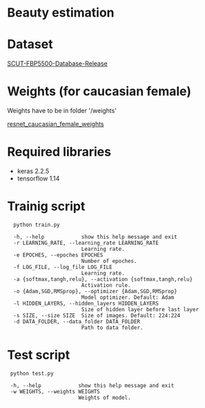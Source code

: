 # Beauty estimation 

# Dataset

 [SCUT-FBP5500-Database-Release](https://github.com/HCIILAB/SCUT-FBP5500-Database-Release) 

# Weights (for caucasian female)
 Weights have to be in folder '/weights'
 
 [resnet_caucasian_female_weights](https://drive.google.com/file/d/1LJn95k3VxzK_neR9FmzF-_L0VIq0agXT/view)

# Required libraries

 * keras 2.2.5
 * tensorflow 1.14
 
# Trainig script 
 
```
  python train.py 

  -h, --help            show this help message and exit
  -r LEARNING_RATE, --learning_rate LEARNING_RATE
                        Learning rate.
  -e EPOCHES, --epoches EPOCHES
                        Number of epoches.
  -f LOG_FILE, --log_file LOG_FILE
                        Learning rate.
  -a {softmax,tangh,relu}, --activation {softmax,tangh,relu}
                        Activation rule.
  -o {Adam,SGD,RMSprop}, --optimizer {Adam,SGD,RMSprop}
                        Model optimizer. Default: Adam
  -l HIDDEN_LAYERS, --hidden_layers HIDDEN_LAYERS
                        Size of hidden layer before last layer
  -s SIZE, --size SIZE  Size of images. Default: 224:224
  -d DATA_FOLDER, --data_folder DATA_FOLDER
                        Path to data folder.
```

# Test script
 ```
  python test.py

  -h, --help            show this help message and exit
  -w WEIGHTS, --weights WEIGHTS
                        Weights of model.
```

